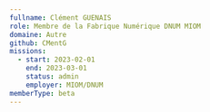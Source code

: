 ```yaml
---
fullname: Clément GUENAIS
role: Membre de la Fabrique Numérique DNUM MIOM
domaine: Autre
github: CMentG
missions:
  - start: 2023-02-01
    end: 2023-03-01
    status: admin
    employer: MIOM/DNUM
memberType: beta
---
```


